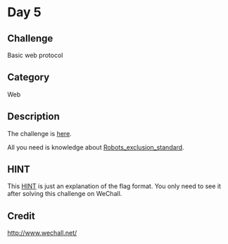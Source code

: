 # Day 5

## Challenge
Basic web protocol

## Category
Web

## Description
The challenge is [here](http://www.wechall.net/challenge/training/www/robots/index.php).

All you need is knowledge about [Robots_exclusion_standard](https://en.wikipedia.org/wiki/Robots_exclusion_standard).

## HINT
This [HINT](./HINT.md) is just an explanation of the flag format. You only need to see it after solving this challenge on WeChall.

## Credit
<http://www.wechall.net/>
